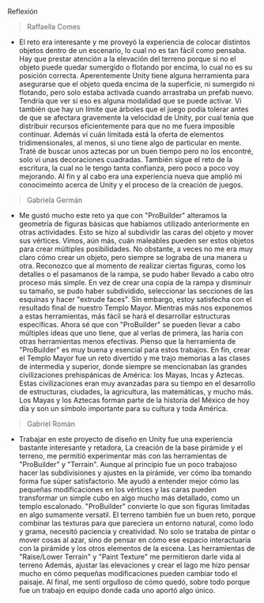 Reflexión

> Raffaella Comes
- El reto era interesante y me proveyó la experiencia de colocar distintos objetos dentro de un escenario, lo cual no es tan fácil como pensaba. Hay que prestar atención a la elevación del terreno porque si no el objeto puede quedar sumergido o flotando por encima, lo cual no es su posición correcta. Aperentemente Unity tiene alguna herramienta para asegurarse que el objeto queda encima de la superficie, ni sumergido ni flotando, pero solo estaba activada cuando arrastraba un prefab nuevo. Tendría que ver si eso es alguna modalidad que se puede activar. Ví también que hay un límite que árboles que el juego podía tolerar antes de que se afectara gravemente la velocidad de Unity, por cual tenía que distribuir recursos eficientemente para que no me fuera imposible continuar. Además ví cuán limitada está la oferta de elementos tridimensionales, al menos, si uno tiene algo de particular en mente. Traté de buscar unos aztecas por un buen tiempo pero no los encontré, solo vi unas decoraciones cuadradas. También sigue el reto de la escritura, la cual no le tengo tanta confianza, pero poco a poco voy mejorando. Al fin y al cabo era una experiencia nueva que amplió mi conocimeinto acerca de Unity y el proceso de la creación de juegos.

> Gabriela Germán
- Me gustó mucho este reto ya que con "ProBuilder" alteramos la geometría de figuras básicas que habíamos utilizado anteriormente en otras actividades. Esto se hizo al subdividir las caras del objeto y mover sus vértices. Vimos, aún más, cuán maleables pueden ser estos objetos para crear múltiples posibilidades. No obstante, a veces no me era muy claro cómo crear un objeto, pero siempre se lograba de una manera u otra. Reconozco que al momento de realizar ciertas figuras, como los detalles o el pasamanos de la rampa, se pudo haber llevado a cabo otro proceso más simple. En vez de crear una copia de la rampa y disminuir su tamaño, se pudo haber subdividido, seleccionar las secciones de las esquinas y hacer "extrude faces". Sin embargo, estoy satisfecha con el resultado final de nuestro Templo Mayor. Mientras más nos exponemos a estas herramientas, más fácil se hará el desarrollar estructuras específicas. Ahora sé que con "ProBuilder" se pueden llevar a cabo múltiples ideas que uno tiene, que al verlas de primera, las haría con otras herramientas menos efectivas. Pienso que la herramienta de "ProBuilder" es muy buena y esencial para estos trabajos. En fin, crear el Templo Mayor fue un reto divertido y me trajo memorias a las clases de intermedia y superior, donde siempre se mencionaban las grandes civilizaciones prehispánicas de América: los Mayas, Incas y Aztecas. Estas civilizaciones eran muy avanzadas para su tiempo en el desarrollo de estructuras, ciudades, la agricultura, las matemáticas, y mucho más. Los Mayas y los Aztecas forman parte de la historia del México de hoy día y son un símbolo importante para su cultura y toda América.

> Gabriel Román
- Trabajar en este proyecto de diseño en Unity fue una experiencia bastante interesante y retadora, La creación de la base pirámide y el terreno, me permitió experimentar más con las herramientas de "ProBuilder" y "Terrain". Aunque al principio fue un poco trabajoso hacer las subdivisiones y ajustes en la pirámide, ver cómo iba tomando forma fue súper satisfactorio. Me ayudó a entender mejor cómo las pequeñas modificaciones en los vértices y las caras pueden transformar un simple cubo en algo mucho más detallado, como un templo escalonado. "ProBuilder" convierte lo que son figuras limitadas en algo sumamente versatil. El terreno también fue un buen reto, porque combinar las texturas para que pareciera un entorno natural, como lodo y grama, necesitó paciencia y creatividad. No solo se trataba de pintar o mover cosas al azar, sino de pensar en cómo ese espacio interactuaría con la pirámide y los otros elementos de la escena. Las herramientas de "Raise/Lower Terrain" y "Paint Texture" me permitieron darle vida al terreno Además, ajustar las elevaciones y crear el lago me hizo pensar mucho en cómo pequeñas modificaciones pueden cambiar todo el paisaje. Al final, me sentí orgulloso de cómo quedó, sobre todo porque fue un trabajo en equipo donde cada uno aportó algo único.
